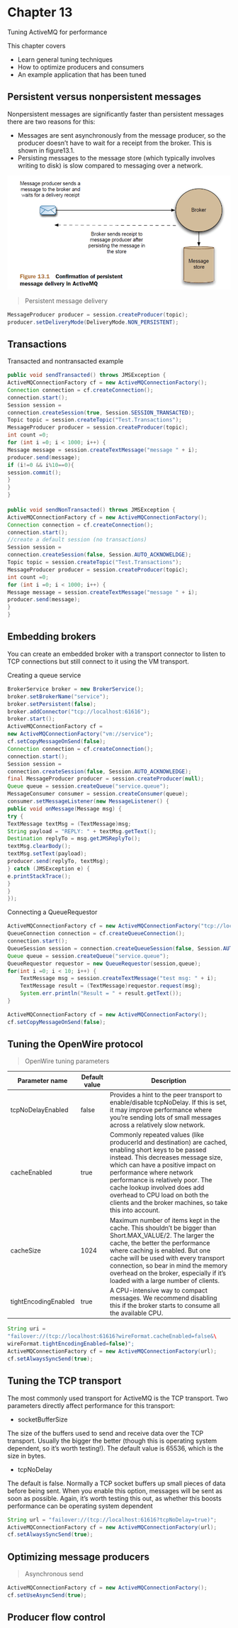 # Chapter 13

Tuning ActiveMQ for performance

This chapter covers

- Learn general tuning techniques
- How to optimize producers and consumers
- An example application that has been tuned

## Persistent versus nonpersistent messages

Nonpersistent messages are significantly faster than persistent messages there are two reasons for this:

- Messages are sent asynchronously from the message producer, so the producer doesn’t have to wait for a receipt from the broker. This is shown in figure13.1.
- Persisting messages to the message store (which typically involves writing to disk) is slow compared to messaging over a network.

![active-message-persistent](./images/active-message-persistent.png)

> Persistent message delivery

```java
MessageProducer producer = session.createProducer(topic);
producer.setDeliveryMode(DeliveryMode.NON_PERSISTENT);
```

## Transactions

Transacted and nontransacted example


```java
public void sendTransacted() throws JMSException {
ActiveMQConnectionFactory cf = new ActiveMQConnectionFactory();
Connection connection = cf.createConnection();
connection.start();
Session session =
connection.createSession(true, Session.SESSION_TRANSACTED);
Topic topic = session.createTopic("Test.Transactions");
MessageProducer producer = session.createProducer(topic);
int count =0;
for (int i =0; i < 1000; i++) {
Message message = session.createTextMessage("message " + i);
producer.send(message);
if (i!=0 && i%10==0){
session.commit();
}
}
}

public void sendNonTransacted() throws JMSException {
ActiveMQConnectionFactory cf = new ActiveMQConnectionFactory();
Connection connection = cf.createConnection();
connection.start();
//create a default session (no transactions)
Session session =
connection.createSession(false, Session.AUTO_ACKNOWELDGE);
Topic topic = session.createTopic("Test.Transactions");
MessageProducer producer = session.createProducer(topic);
int count =0;
for (int i =0; i < 1000; i++) {
Message message = session.createTextMessage("message " + i);
producer.send(message);
}
}
```

## Embedding brokers

You can create an embedded broker with a transport connector to listen to TCP
connections but still connect to it using the VM transport.

Creating a queue service

```java
BrokerService broker = new BrokerService();
broker.setBrokerName("service");
broker.setPersistent(false);
broker.addConnector("tcp://localhost:61616");
broker.start();
ActiveMQConnectionFactory cf =
new ActiveMQConnectionFactory("vm://service");
cf.setCopyMessageOnSend(false);
Connection connection = cf.createConnection();
connection.start();
Session session =
connection.createSession(false, Session.AUTO_ACKNOWLEDGE);
final MessageProducer producer = session.createProducer(null);
Queue queue = session.createQueue("service.queue");
MessageConsumer consumer = session.createConsumer(queue);
consumer.setMessageListener(new MessageListener() {
public void onMessage(Message msg) {
try {
TextMessage textMsg = (TextMessage)msg;
String payload = "REPLY: " + textMsg.getText();
Destination replyTo = msg.getJMSReplyTo();
textMsg.clearBody();
textMsg.setText(payload);
producer.send(replyTo, textMsg);
} catch (JMSException e) {
e.printStackTrace();
}
}
});
```

Connecting a QueueRequestor

```java
ActiveMQConnectionFactory cf = new ActiveMQConnectionFactory("tcp://localhost:61616");
QueueConnection connection = cf.createQueueConnection();
connection.start();
QueueSession session = connection.createQueueSession(false, Session.AUTO_ACKNOWLEDGE);
Queue queue = session.createQueue("service.queue");
QueueRequestor requestor = new QueueRequestor(session,queue);
for(int i =0; i < 10; i++) {
    TextMessage msg = session.createTextMessage("test msg: " + i);
    TextMessage result = (TextMessage)requestor.request(msg);
    System.err.println("Result = " + result.getText());
}
```

```java
ActiveMQConnectionFactory cf = new ActiveMQConnectionFactory();
cf.setCopyMessageOnSend(false);
```

## Tuning the OpenWire protocol

> OpenWire tuning parameters

| Parameter name       | Default value | Description                                                                                                                                                                                                                                                                                                                                                                                                                                                                                                    |
| -------------------- | ------------- | -------------------------------------------------------------------------------------------------------------------------------------------------------------------------------------------------------------------------------------------------------------------------------------------------------------------------------------------------------------------------------------------------------------------------------------------------------------------------------------------------------------- |
| tcpNoDelayEnabled    | false         | Provides a hint to the peer transport to enable/disable tcpNoDelay. If this is set, it may improve performance where you’re sending lots of small messages across a relatively slow network.                                                                                                                                                                                                                                                                                                                  |
| cacheEnabled         | true          | Commonly repeated values (like producerId and                                                                                                                                    destination) are cached, enabling short keys to be passed instead. This decreases message size, which can have a positive impact on performance where network performance is relatively poor. The cache lookup involved does add overhead to CPU load on both the clients and the broker machines, so take this into account. |
| cacheSize            | 1024          | Maximum number of items kept in the cache. This shouldn’t be bigger than Short.MAX_VALUE/2. The larger the cache, the better the performance where caching is enabled. But one cache will be used with every transport connection, so bear in mind the memory overhead on the broker, especially if it’s loaded with a large number of clients.                                                                                                                                                              |
| tightEncodingEnabled | true          | A CPU-intensive way to compact messages. We recommend disabling this if the broker starts to consume all the available CPU.                                                                                                                                                                                                                                                                                                                                                                                    |

```java
String uri =
"failover://(tcp://localhost:61616?wireFormat.cacheEnabled=false&\
wireFormat.tightEncodingEnabled=false)";
ActiveMQConnectionFactory cf = new ActiveMQConnectionFactory(url);
cf.setAlwaysSyncSend(true);
```

## Tuning the TCP transport

The most commonly used transport for ActiveMQ is the TCP transport. Two parameters
directly affect performance for this transport:

- socketBufferSize

The size of the buffers used to send and receive data over the TCP transport. Usually the bigger the better (though this is operating system dependent, so it’s worth testing!). The default value is 65536, which is the size in bytes.

- tcpNoDelay

The default is false. Normally a TCP socket buffers up small pieces of data before being sent. When you enable this option, messages will be sent as soon as possible. Again, it’s worth testing this out, as whether this boosts performance can be operating system dependent

```java
String url = "failover://(tcp://localhost:61616?tcpNoDelay=true)";
ActiveMQConnectionFactory cf = new ActiveMQConnectionFactory(url);
cf.setAlwaysSyncSend(true);
```

## Optimizing message producers

> Asynchronous send

```java
ActiveMQConnectionFactory cf = new ActiveMQConnectionFactory();
cf.setUseAsyncSend(true);
```

## Producer flow control